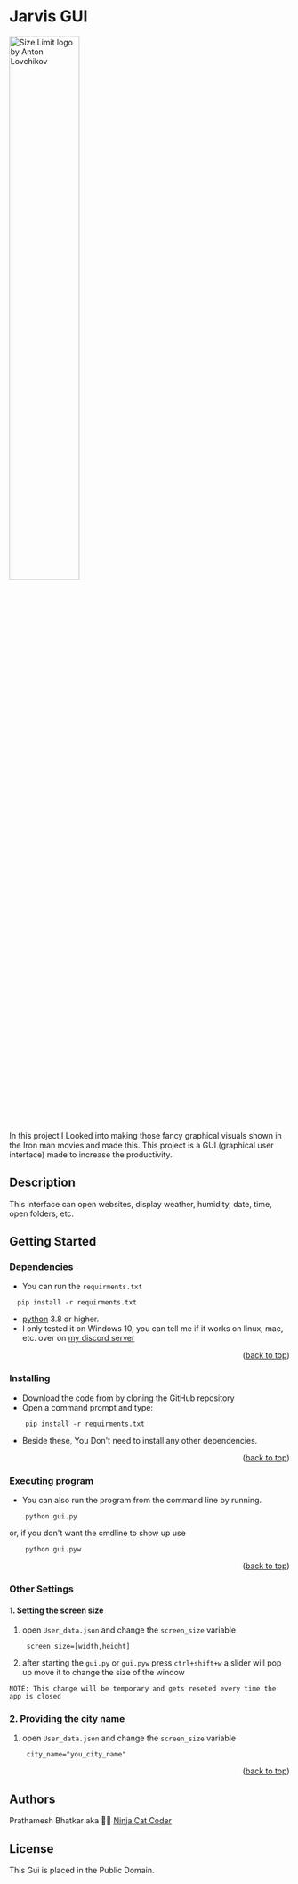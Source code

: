 # Jarvis GUI

<img src="https://github.com/PrathameshBhatkar/Jarvis_Gui/bg.png" align="center"
     alt="Size Limit logo by Anton Lovchikov" width="50%">

In this project I Looked into making those fancy graphical visuals shown in the Iron man movies
and made this. This project is a GUI (graphical user interface) made to increase the productivity.

## Description

This interface can open websites, display weather, humidity, date, time, open folders, etc.

## Getting Started

### Dependencies

* You can run the `requirments.txt`

```
  pip install -r requirments.txt
```

* [python](https://www.python.org/) 3.8 or higher.
* I only tested it on Windows 10, you can tell me if it works on linux, mac, etc. over on [my discord server](https://discord.gg/uJnRmvQ6NS)

<p align="right">(<a href="#top">back to top</a>)</p>

### Installing

* Download the code from by cloning the GitHub repository
* Open a command prompt and type:

```
    pip install -r requirments.txt
```

* Beside these, You Don't need to install any other dependencies.

<p align="right">(<a href="#top">back to top</a>)</p>

### Executing program

* You can also run the program from the command line by running.

```
    python gui.py
```

or, if you don't want the cmdline to show up use

```
    python gui.pyw
```


<p align="right">(<a href="#top">back to top</a>)</p>

### Other Settings
####  1. Setting the screen size
1) open `User_data.json` and change the `screen_size` variable
   ```
    screen_size=[width,height]
    ```
   
2) after starting the `gui.py` or `gui.pyw` press `ctrl+shift+w` a slider will pop up move it to change the size of the window

`NOTE: This change will be temporary and gets reseted every time the app is closed`

### 2. Providing the city name
1) open `User_data.json` and change the `screen_size` variable
   ```
    city_name="you_city_name"
    ```


<p align="right">(<a href="#top">back to top</a>)</p>

## Authors

Prathamesh Bhatkar aka 🐱‍👤 [Ninja Cat Coder](https://www.codegrepper.com/profile/prathamesh-bhatkar)

## License

This Gui is placed in the Public Domain.
